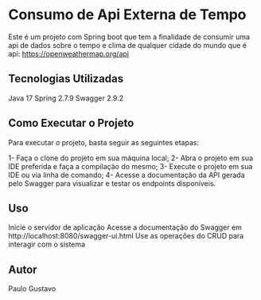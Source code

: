 # Consumo de Api Externa de Tempo

Este é um projeto com Spring boot que tem a finalidade de consumir uma api de dados sobre o tempo e clima de qualquer cidade do mundo que é  api: https://openweathermap.org/api

## Tecnologias Utilizadas
 Java 17
 Spring 2.7.9
 Swagger 2.9.2

## Como Executar o Projeto

 Para executar o projeto, basta seguir as seguintes etapas:

 1- Faça o clone do projeto em sua máquina local;
 2- Abra o projeto em sua IDE preferida e faça a compilação do mesmo;
 3- Execute o projeto em sua IDE ou via linha de comando;
 4- Acesse a documentação da API gerada pelo Swagger para visualizar e testar os endpoints disponíveis.
 
## Uso

 Inicie o servidor de aplicação
 Acesse a documentação do Swagger em http://localhost:8080/swagger-ui.html
 Use as operações do CRUD para interagir com o sistema

## Autor

 Paulo Gustavo